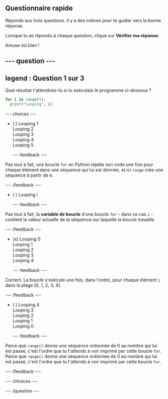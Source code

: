 ## Questionnaire rapide

Réponds aux trois questions. Il y a des indices pour te guider vers la bonne réponse.

Lorsque tu as répondu à chaque question, clique sur **Vérifier ma réponse**.

Amuse-toi bien !

--- question ---
---
legend : Question 1 sur 3
---

Quel résultat t'attendrais-tu si tu exécutais le programme ci-dessous ?

```python
for i in range(5):
  print("Looping", i)
```

--- choices ---

- ( ) Looping 1 <br> Looping 2 <br> Looping 3 <br> Looping 4 <br> Looping 5

  --- feedback ---

Pas tout à fait, une boucle `for` en Python répète son code une fois pour chaque élément dans une séquence qui lui est donnée, et ici `range` crée une séquence à partir de `0`.

  --- /feedback ---

- ( ) Looping i

  --- feedback ---

Pas tout à fait, la **variable de boucle** d'une boucle `for` - dans ce cas `i` - contient la valeur actuelle de la séquence sur laquelle la boucle travaille.

  --- /feedback ---

- (x) Looping 0 <br> Looping 1 <br> Looping 2 <br> Looping 3 <br> Looping 4

  --- feedback ---

Correct. La boucle s'exécute une fois, dans l'ordre, pour chaque élément `i` dans la plage [0, 1, 2, 3, 4].

  --- /feedback ---

- ( ) Looping 4 <br> Looping 3 <br> Looping 2 <br> Looping 1 <br> Looping 0

  --- feedback ---

Parce que `range()` donne une séquence ordonnée de 0 au nombre qui lui est passé, c'est l'ordre que tu t'attends à voir imprimé par cette boucle `for`. Parce que `range()` donne une séquence ordonnée de 0 au nombre qui lui est passé, c'est l'ordre que tu t'attends à voir imprimé par cette boucle `for`.

  --- /feedback ---

--- /choices ---

--- /question ---
